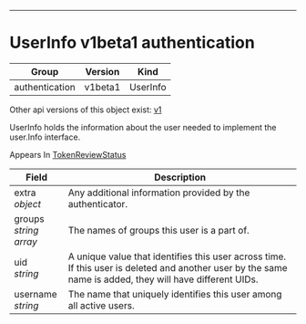 

-----------
# UserInfo v1beta1 authentication



Group        | Version     | Kind
------------ | ---------- | -----------
authentication | v1beta1 | UserInfo




<aside class="notice">Other api versions of this object exist: <a href="#userinfo-v1">v1</a> </aside>


UserInfo holds the information about the user needed to implement the user.Info interface.

<aside class="notice">
Appears In <a href="#tokenreviewstatus-v1beta1">TokenReviewStatus</a> </aside>

Field        | Description
------------ | -----------
extra <br /> *object*  | Any additional information provided by the authenticator.
groups <br /> *string array*  | The names of groups this user is a part of.
uid <br /> *string*  | A unique value that identifies this user across time. If this user is deleted and another user by the same name is added, they will have different UIDs.
username <br /> *string*  | The name that uniquely identifies this user among all active users.






